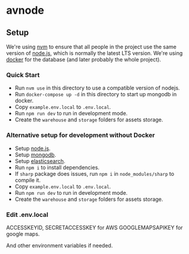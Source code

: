 avnode
======

Setup
-----

We're using [nvm][nvm] to ensure that all people in the project use the same version of [node.js][nodejs], which is normally the latest LTS version.
We're using [docker][docker] for the database (and later probably the whole project).

[nvm]: https://github.com/creationix/nvm
[nodejs]: https://nodejs.org
[docker]: https://www.docker.com
[mongodb]: https://www.mongodb.com
[elasticsearch]: https://www.elastic.co/

### Quick Start

* Run `nvm use` in this directory to use a compatible version of nodejs.
* Run `docker-compose up -d` in this directory to start up mongodb in docker.
* Copy `example.env.local` to `.env.local`. 
* Run `npm run dev` to run in development mode.
* Create the `warehouse` and `storage` folders for assets storage.

### Alternative setup for development without Docker

* Setup [node.js][nodejs].
* Setup [mongodb][mongodb].
* Setup [elasticsearch][elasticsearch].
* Run `npm i` to install dependencies.
* If `sharp` package does issues, run `npm i` in `node_modules/sharp` to compile it.
* Copy `example.env.local` to `.env.local`. 
* Run `npm run dev` to run in development mode.
* Create the `warehouse` and `storage` folders for assets storage.

### Edit .env.local

ACCESSKEYID, SECRETACCESSKEY for AWS
GOOGLEMAPSAPIKEY for google maps.

And other environment variables if needed.
